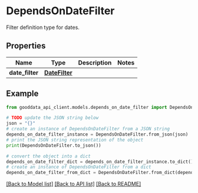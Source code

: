 # DependsOnDateFilter

Filter definition type for dates.

## Properties

Name | Type | Description | Notes
------------ | ------------- | ------------- | -------------
**date_filter** | [**DateFilter**](DateFilter.md) |  | 

## Example

```python
from gooddata_api_client.models.depends_on_date_filter import DependsOnDateFilter

# TODO update the JSON string below
json = "{}"
# create an instance of DependsOnDateFilter from a JSON string
depends_on_date_filter_instance = DependsOnDateFilter.from_json(json)
# print the JSON string representation of the object
print(DependsOnDateFilter.to_json())

# convert the object into a dict
depends_on_date_filter_dict = depends_on_date_filter_instance.to_dict()
# create an instance of DependsOnDateFilter from a dict
depends_on_date_filter_from_dict = DependsOnDateFilter.from_dict(depends_on_date_filter_dict)
```
[[Back to Model list]](../README.md#documentation-for-models) [[Back to API list]](../README.md#documentation-for-api-endpoints) [[Back to README]](../README.md)


